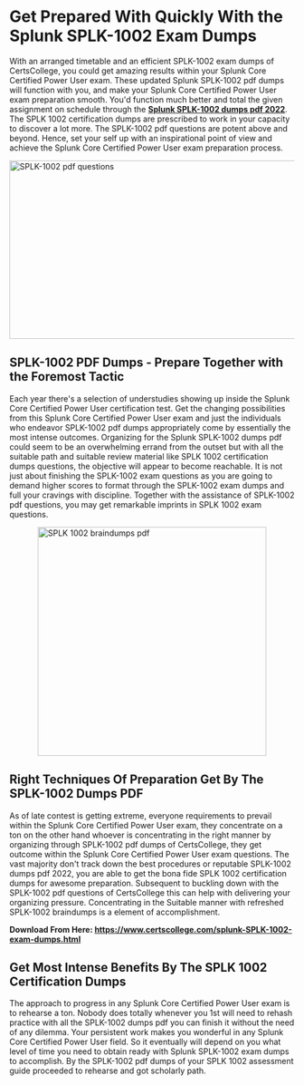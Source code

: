 <h1><strong>Get Prepared With Quickly With the Splunk SPLK-1002 Exam Dumps&nbsp;</strong></h1>
<p><span style="font-weight: 400;">With an arranged timetable and an efficient  SPLK-1002 exam dumps of CertsCollege, you could get amazing results within your Splunk Core Certified Power User exam. These updated Splunk SPLK-1002 pdf dumps will function with you, and make your Splunk Core Certified Power User exam preparation smooth. You'd function much better and total the given assignment on schedule through the <strong><a href="https://www.certscollege.com/splunk-SPLK-1002-exam-dumps.html">Splunk SPLK-1002 dumps pdf 2022</a></strong>. The SPLK 1002 certification dumps are prescribed to work in your capacity to discover a lot more. The  SPLK-1002 pdf questions are potent above and beyond. Hence, set your self up with an inspirational point of view and achieve the Splunk Core Certified Power User exam preparation process.&nbsp;</span></p>
<p><span style="font-weight: 400;"><img style="display: block; margin-left: auto; margin-right: auto;" src="https://i.ibb.co/CPDK3ps/Yellow-and-Blue-Initiative-Blog-Banner.png" alt="SPLK-1002 pdf questions" width="559" height="315" /></span></p>
<h2><strong>SPLK-1002 PDF Dumps - Prepare Together with the Foremost Tactic</strong></h2>
<p><span style="font-weight: 400;">Each year there's a selection of understudies showing up inside the Splunk Core Certified Power User certification test. Get the changing possibilities from this Splunk Core Certified Power User exam and just the individuals who endeavor SPLK-1002 pdf dumps appropriately come by essentially the most intense outcomes. Organizing for the Splunk SPLK-1002 dumps pdf could seem to be an overwhelming errand from the outset but with all the suitable path and suitable review material like SPLK 1002 certification dumps questions, the objective will appear to become reachable. It is not just about finishing the SPLK-1002 exam questions as you are going to demand higher scores to format through the SPLK-1002 exam dumps and full your cravings with discipline. Together with the assistance of SPLK-1002 pdf questions, you may get remarkable imprints in SPLK 1002 exam questions.</span></p>
<p><span style="font-weight: 400;"><a href="https://tinyurl.com/y76994n6"><img style="display: block; margin-left: auto; margin-right: auto;" src="https://i.ibb.co/9tMrhdY/Teacher-Appreciation-Invitation.png" alt="SPLK 1002 braindumps pdf " width="404" height="404" /></a></span></p>
<h2><strong>Right Techniques Of Preparation Get By The SPLK-1002 Dumps PDF</strong></h2>
<p><span style="font-weight: 400;">As of late contest is getting extreme, everyone requirements to prevail within the Splunk Core Certified Power User exam, they concentrate on a ton on the other hand whoever is concentrating in the right manner by organizing through SPLK-1002 pdf dumps of CertsCollege, they get outcome within the Splunk Core Certified Power User exam questions. The vast majority don't track down the best procedures or reputable SPLK-1002 dumps pdf 2022, you are able to get the bona fide SPLK 1002 certification dumps for awesome preparation. Subsequent to buckling down with the  SPLK-1002 pdf questions of CertsCollege this can help with delivering your organizing pressure. Concentrating in the Suitable manner with refreshed SPLK-1002 braindumps is a element of accomplishment.</span></p>
<p><span style="font-weight: 400;"><strong>Download From Here: <a href="https://www.certscollege.com/splunk-SPLK-1002-exam-dumps.html">https://www.certscollege.com/splunk-SPLK-1002-exam-dumps.html</a></strong></span></p>
<h2><strong>Get Most Intense Benefits By The SPLK 1002 Certification Dumps</strong></h2>
<p><span style="font-weight: 400;">The approach to progress in any Splunk Core Certified Power User exam is to rehearse a ton. Nobody does totally whenever you 1st will need to rehash practice with all the SPLK-1002 dumps pdf you can finish it without the need of any dilemma. Your persistent work makes you wonderful in any Splunk Core Certified Power User field. So it eventually will depend on you what level of time you need to obtain ready with Splunk SPLK-1002 exam dumps to accomplish. By the SPLK-1002 pdf dumps of your SPLK 1002 assessment guide proceeded to rehearse and got scholarly path.</span></p>
